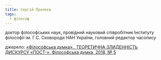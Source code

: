 ```yaml
---
title: Сергій Пролеєв
tags:
  - філософ
---
```


доктор філософських наук, провідний науковий співробітник Інституту філософії ім. Г.С. Сковороди НАН України, головний редактор часопису 

джерело: [«Філософська думка»., ТЕОРЕТИЧНА ЗЛИДЕННІСТЬ ДИСКУРСУ «ПОСТ-», Філософська думка, 2018, № 5](https://journal.philosophy.ua/sites/default/files/library/files/fid2375.pdf)